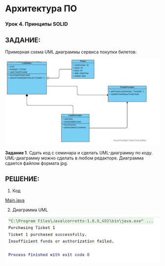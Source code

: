 # Архитектура ПО
### Урок 4. Принципы SOLID

## ЗАДАНИЕ:
Примерная схема UML диаграммы сервиса покупки билетов:

 ![](01.jpg)

**Задание 1**. Сдать код с семинара и сделать UML-диаграмму по коду. 
UML-диаграмму можно сделать в любом редакторе. 
Диаграмма сдается файлом формата jpg.


## РЕШЕНИЕ:

1. Код

[Main.java](src/Main.java)

2. Диаграмма UML

 ![](02.jpg)
